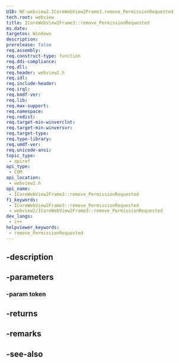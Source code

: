 ```yaml
---
UID: NF:webview2.ICoreWebView2Frame3.remove_PermissionRequested
tech.root: webview
title: ICoreWebView2Frame3::remove_PermissionRequested
ms.date: 
targetos: Windows
description: 
prerelease: false
req.assembly: 
req.construct-type: function
req.ddi-compliance: 
req.dll: 
req.header: webview2.h
req.idl: 
req.include-header: 
req.irql: 
req.kmdf-ver: 
req.lib: 
req.max-support: 
req.namespace: 
req.redist: 
req.target-min-winverclnt: 
req.target-min-winversvr: 
req.target-type: 
req.type-library: 
req.umdf-ver: 
req.unicode-ansi: 
topic_type:
 - apiref
api_type:
 - COM
api_location:
 - webview2.h
api_name:
 - ICoreWebView2Frame3::remove_PermissionRequested
f1_keywords:
 - ICoreWebView2Frame3::remove_PermissionRequested
 - webview2/ICoreWebView2Frame3::remove_PermissionRequested
dev_langs:
 - c++
helpviewer_keywords:
 - remove_PermissionRequested
---
```


## -description

## -parameters

### -param token

## -returns

## -remarks

## -see-also

